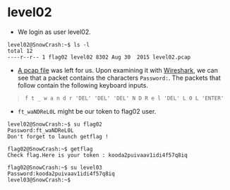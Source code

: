 # level02

- We login as user level02.
```
level02@SnowCrash:~$ ls -l
total 12
----r--r-- 1 flag02 level02 8302 Aug 30  2015 level02.pcap
```


- [A pcap file](https://en.wikipedia.org/wiki/Pcap) was left for us. Upon examining it with [Wireshark](https://en.wikipedia.org/wiki/Wireshark), we can see that a packet contains the characters `Password:`. The packets that follow contain the following keyboard inputs.
>`f t _ w a n d r 'DEL' 'DEL' 'DEL' N D R e l 'DEL' L 0 L 'ENTER'`


- `ft_waNDReL0L` might be our token to flag02 user.
```
level02@SnowCrash:~$ su flag02
Password:ft_waNDReL0L
Don't forget to launch getflag !
```

```
flag02@SnowCrash:~$ getflag
Check flag.Here is your token : kooda2puivaav1idi4f57q8iq
```

```
flag02@SnowCrash:~$ su level03
Password:kooda2puivaav1idi4f57q8iq
level03@SnowCrash:~$
```
